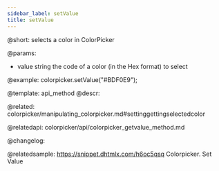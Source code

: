 ```yaml
---
sidebar_label: setValue
title: setValue
---          
```


@short: selects a color in ColorPicker


@params:
- value    string   the code of a color (in the Hex format) to select



@example:
colorpicker.setValue("#BDF0E9");


@template: api_method
@descr:

@related: colorpicker/manipulating_colorpicker.md#settinggettingselectedcolor

@relatedapi:
colorpicker/api/colorpicker_getvalue_method.md


@changelog:


@relatedsample:
https://snippet.dhtmlx.com/h6oc5qsq	Colorpicker. Set Value
